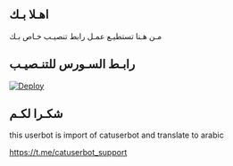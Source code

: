 ## اهـلا بـك
مـن هـنا تستطيـع عمـل رابط تنصيـب خـاص بـك

## رابـط السـورس للتنـصيـب

[![Deploy](https://www.herokucdn.com/deploy/button.svg)](https://heroku.com/deploy?template=https://github.com/yuonisalfgeeh/jmthon)

## شكـرا لكـم 


this userbot is import of catuserbot and translate to arabic

https://t.me/catuserbot_support
